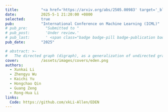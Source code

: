 ```yaml
---
title:          "<a href='https://arxiv.org/abs/2505.00983' target='_blank'>Toward Data-centric Directed Graph Learning: An Entropy-driven Approach</a>"
date:           2025-5-1 21:20:00 +0800
selected:       true
pub:            "International Conference on Machine Learning (ICML)"
# pub_pre:        "Submitted to "
# pub_post:       'Under review.'
# pub_last:       ' <span class="badge badge-pill badge-publication badge-success">Spotlight</span>'
pub_date:       "2025"

# abstract: >-
#   The directed graph (digraph), as a generalization of undirected graphs, exhibits superior representation capability in modeling complex topology systems and has garnered considerable attention in recent years. Despite the notable efforts made by existing DiGraph Neural Networks (DiGNNs) to leverage directed edges, they still fail to comprehensively delve into the abundant data knowledge concealed in the digraphs. This data-level limitation results in model-level sub-optimal predictive performance and underscores the necessity of further exploring the potential correlations between the directed edges (topology) and node profiles (feature and labels) from a data-centric perspective, thereby empowering model-centric neural networks with stronger encoding capabilities.In this paper, we propose \textbf{E}ntropy-driven \textbf{D}igraph knowl\textbf{E}dge distillatio\textbf{N} (EDEN), which can serve as a data-centric digraph learning paradigm or a model-agnostic hot-and-plug data-centric Knowledge Distillation (KD) module. The core idea is to achieve data-centric ML, guided by our proposed hierarchical encoding theory for structured data. Specifically, EDEN first utilizes directed structural measurements from a topology perspective to construct a coarse-grained Hierarchical Knowledge Tree (HKT). Subsequently, EDEN quantifies the mutual information of node profiles to refine knowledge flow in the HKT, enabling data-centric KD supervision within model training. As a general framework, EDEN can also naturally extend to undirected scenarios and demonstrate satisfactory performance. In our experiments, EDEN has been widely evaluated on 14 (di)graph datasets (homophily and heterophily) and across 4 downstream tasks. The results demonstrate that EDEN attains SOTA performance and exhibits strong improvement for prevalent (Di)GNNs.
cover:          /assets/images/covers/eden.png
authors:
  - Xunkai Li
  - Zhengyu Wu
  - Kaichi Yu
  - Hongchao Qin
  - Guang Zeng
  - Rong-Hua Li
links:
  Code: https://github.com/xkLi-Allen/EDEN
---
```


